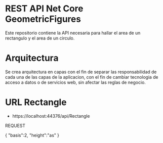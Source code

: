# REST API Net Core GeometricFigures
Este repositorio contiene la API necesaria para hallar el area de un rectangulo y el area de un circulo.

# Arquitectura
Se crea arquitectura en capas con el fin de separar las responsabilidad de cada una de las capas de la aplicacion, con el fin de cambiar tecnologia de acceso a datos o de servicios web, sin afectar las reglas de negocio.

# URL Rectangle
 * https://localhost:44376/api/Rectangle
 
 REQUEST
 
 {
    "basis":2,
    "height":"as"
 }
 
